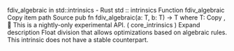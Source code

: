 fdiv_algebraic in std::intrinsics - Rust
std
::
intrinsics
Function
fdiv_algebraic
Copy item path
Source
pub fn fdiv_algebraic<T>(a: T, b: T) -> T
where
    T:
Copy
,
🔬
This is a nightly-only experimental API. (
core_intrinsics
)
Expand description
Float division that allows optimizations based on algebraic rules.
This intrinsic does not have a stable counterpart.